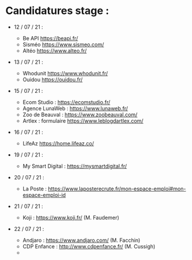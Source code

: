 # Candidatures stage :
- 12 / 07 / 21 :

  - Be API https://beapi.fr/
  - Sisméo https://www.sismeo.com/
  - Altéo https://www.alteo.fr/

- 13 / 07 / 21 :
  - Whodunit https://www.whodunit.fr/
  - Ouidou https://ouidou.fr/

- 15 / 07 / 21 :
  - Ecom Studio : https://ecomstudio.fr/
  - Agence LunaWeb : https://www.lunaweb.fr/
  - Zoo de Beauval : https://www.zoobeauval.com/
  - Artlex : formulaire https://www.leblogdartlex.com/

- 16 / 07 / 21 :
   - LifeAz https://home.lifeaz.co/
   
- 19 / 07 / 21 :
   - My Smart Digital : https://mysmartdigital.fr/
 
- 20 / 07 / 21 :
   - La Poste : https://www.laposterecrute.fr/mon-espace-emploi#mon-espace-emploi-id

- 21 / 07 / 21 :
   - Koji : https://www.koji.fr/ (M. Faudemer)

- 22 / 07 / 21 :
   - Andjaro : https://www.andjaro.com/ (M. Facchin)
   - CDP Enfance : http://www.cdpenfance.fr/ (M. Cussigh)
   - 

